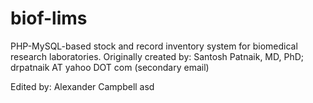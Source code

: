 biof-lims
=========
PHP-MySQL-based stock and record inventory system for biomedical research laboratories.
Originally created by: Santosh Patnaik, MD, PhD; drpatnaik AT yahoo DOT com (secondary email)

Edited by: Alexander Campbell
asd

